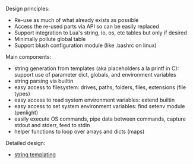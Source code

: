 Design principles: 

* Re-use as much of what already exists as possible
* Access the re-used parts via API so can be easily replaced 
* Support integration to Lua's string, io, os, etc tables but only if desired
* Minimally pollute global table
* Support blush configuration module (like .bashrc on linux)

Main components: 

* string generation from templates (aka placeholders a la printf in C): support use of parameter dict, globals, and environment variables
* string parsing via builtin 
* easy access to filesystem: drives, paths, folders, files, extensions (file types)
* easy access to read system environment variables: extend builtin
* easy access to set system environment variables: find setenv module (penlight)
* easily execute OS commands, pipe data between commands, capture stdout and stderr, feed to stdin
* helper functions to loop over arrays and dicts (maps)


Detailed design:

* [string templating](string_formatting.md)


